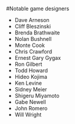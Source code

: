 #Notable game designers
* Dave Arneson
* Cliff Bleszinski
* Brenda Brathwaite
* Nolan Bushnell
* Monte Cook
* Chris Crawford
* Ernest Gary Gygax
* Ron Gilbert
* Todd Howard
* Hideo Kojima
* Ken Levine
* Sidney Meier
* Shigeru Miyamoto
* Gabe Newell
* John Romero
* Will Wright

